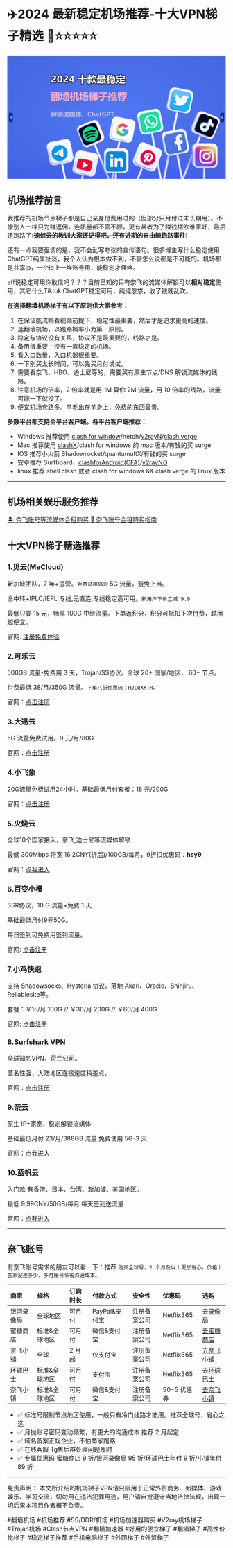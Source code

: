 # ✈️2024 最新稳定机场推荐-十大VPN梯子精选 🍒⭐⭐⭐⭐⭐


![10大机场](./assets/hero.png)

## 机场推荐前言

我推荐的机场节点梯子都是自己亲身付费用过的（但部分只月付过未长期用）。不像别人一样只为赚返佣，连质量都不管不顾，更有甚者为了赚钱楞吹谁家好，最后还跑路了(~~**速蛙云的教训大家还记得吧，还有近期的自由鲸跑路事件**~~)

还有一点我要强调的是，我不会乱写夸张的宣传语句。很多博主写什么稳定使用ChatGPT纯属扯淡，我个人认为根本做不到，不管怎么说都是不可能的。机场都是共享ip，一个ip上一堆账号用，能稳定才怪咯。

aff说稳定可用你敢信吗？？？目前已知的只有奈飞的流媒体解锁可以**相对稳定**使用，其它什么Tiktok,ChatGPT稳定可用，纯纯忽悠，收了钱就乱吹。

**在选择翻墙机场梯子有以下原则供大家参考：**

1. 在保证能流畅看视频前提下，稳定性最重要，然后才是追求更高的速度。
2. 选翻墙机场，以跑路概率小为第一原则。
3. 稳定与协议没有关系，协议不是最重要的，线路才是。
4. 备用很重要！没有一直稳定的机场。
5. 看入口数量，入口机器很重要。
6. 一下别买太长时间，可以先买月付试试。
7. 需要看奈飞、HBO、迪士尼等的，需要买有原生节点/DNS 解锁流媒体的线路。
8. 注意机场的倍率，2 倍率就是用 1M 算你 2M 流量，用 10 倍率的线路，流量可能一下就没了。
9. 便宜机场套路多。羊毛出在羊身上，免费的东西最贵。

**多数平台都支持全平台客户端。各平台客户端推荐：**

- Windows 推荐使用 [clash for window](https://clashforwindows.app/)/netch/[v2rayN](https://v2rayhub.net/zh/v2rayN/)/[clash verge](https://clash-verge.com/)
- Mac 推荐使用 [clashX](https://clashhub.org/clashx/)/clash for windows 的 mac 版本/有钱的买 surge
- IOS 推荐小火箭 Shadowrocket/quantumultX/有钱的买 surge
- 安卓推荐 Surfboard、[clashforAndroid(CFA)](https://clashhub.org/clash-for-android/)/[v2rayNG](https://v2rayhub.net/zh/v2rayNG/)
- linux 推荐 shell clash 或者 clash for windows && clash verge 的 linux 版本

---

## 机场相关娱乐服务推荐

[🏝️ 奈飞账号等流媒体合租购买 🎥 奈飞账号合租购买指南](https://netflix.accounthezu.com/)


## 十大VPN梯子精选推荐

### 1.觅云(MeCloud)

新加坡团队，7 年+运营。`免费试用体验` 5G 流量，避免上当。

全中转+IPLC/IEPL 专线,无直连,专线稳定高可用。`新用户下单立减 9.9`

最低只要 15 元，畅享 100G 中继流量。下单返积分，积分可抵扣下次付费，越用越便宜。

官网: [注册免费体验](https://go.52nav.com/mecloud)

### 2.可乐云

500GB 流量-免费用 3 天，Trojan/SS协议。全球 20+ 国家/地区， 60+ 节点。

付费最低 38/月/350G 流量。`下单八折优惠码：HJLQXKTR`。

官网：[点击注册](https://go.52nav.com/colacloudnet) 


### 3.大迅云

5G 流量免费试用。9 元/月/80G

官网：[点击注册](https://go.52nav.com/daxunpro)

### 4.小飞象

20G流量免费试用24小时。基础最低月付套餐：18 元/200G

官网：[点击注册](https://go.52nav.com/xiaofeixiang)

### 5.火烧云

全球10个国家接入，奈飞,迪士尼等流媒体解锁

最低 300Mbps 带宽 16.2CNY(折后)/100GB/每月，9折扣优惠码：**hsy9**

官网：[点我进入](https://go.52nav.com/huoshaoyun)

### 6.百变小樱

SSR协议，10 G 流量+免费 1 天

基础最低月付9元50G。

每日签到可免费用签到流量。

官网: [点击注册](https://go.52nav.com/bbxy)

### 7.小鸡快跑

支持 Shadowsocks、Hysteria 协议。落地 Akari、Oracle、Shinjiru、Reliablesite等。

套餐：￥15/月 100G // ￥30/月 200G // ￥60/月 400G

官网: [点击注册](https://go.52nav.com/xiaojikp)

### 8.Surfshark VPN

全球知名VPN，荷兰公司。

匿名性强，大陆地区连接速度稍差点。

官网：[点击注册](https://go.52nav.com/surfshark)


### 9.奈云

原生 IP+家宽，稳定解锁流媒体 

基础最低月付 23/月/388GB 流量 免费使用 5G-3 天

官网：[点我进入](https://go.52nav.com/naiyun)


### 10.蓝帆云

入门款 有香港、日本、台湾、新加坡、美国地区。 

最低 9.99CNY/50GB/每月  每天签到送流量

官网：[点我进入](https://go.52nav.com/lanfanyun)

***

## 奈飞账号

有奈飞账号需求的朋友可以看一下：推荐 `购买全球号，2 个月及以上更加省心，价格上各家没差多少，多月账号节省沟通成本。`


| 商家 | 规格 | 订购时长 | 付款方式 | 安全性 | 优惠码 | 选购 |
|:----------|:-----------|:---------|:---------|:--------|:--------|:--------------|
|银河录像局| 全球地区 | 可月付 | PayPal&支付宝 | 注册备案公司 | Netflix365 | [去录像局](https://go.52nav.com/nfvideo) |
|蜜糖商店| 标准&全球地区 | 可月付 | 微信&支付宝 | 注册备案公司 | Netflix365 | [去蜜糖商店](https://go.52nav.com/metshop) |
|奈飞小铺| 全球 | 2 月起 | 仅支付宝 | 注册备案公司 | Netflix365 | [去奈飞小铺](https://go.52nav.com/ihezu) |
|环球巴士| 标准&全球地区 | 可月付 | 支付宝 | 注册备案公司 | Netflix365 | [去环球巴士](https://go.52nav.com/universalbus) |
|奈飞小镇| 标准&全球地区 | 可月付 | 微信&支付宝 | 注册备案公司 | 50-5 优惠券 | [去奈飞小镇](https://go.52nav.com/netflixtown) |


- ✅ 标准号限制节点地区使用，一般只有冷门线路才能用。推荐全球号，省心之选
- ✅ 月抛账号密码变动频繁，有更大的沟通成本 推荐 2 月起定
- ✅ 域名备案正规企业，不怕商家跑路
- ✅ 在线客服 Tg售后群处理问题及时
- ✅ 专属优惠码 蜜糖商店 9 折/银河录像局 95 折/环球巴士年付 9 折/小铺年付 89 折


***

免责声明： 本文所介绍的机场梯子VPN请只限用于正常外贸商务、新媒体、游戏娱乐、学习交流，切勿用在违法犯罪用途，用户请自觉遵守当地法律法规，出现一切后果本项目作者概不负责。

\#翻墙机场 #机场推荐 #SS/DDR/机场 #机场加速器购买 #V2ray机场梯子 #Trojan机场 #Clash节点VPN #翻墙加速器 #好用的便宜梯子 #翻墙梯子 #高性价比梯子 #稳定梯子推荐 #手机电脑梯子 #外网梯子 #外贸梯子